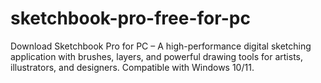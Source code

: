 # sketchbook-pro-free-for-pc
Download Sketchbook Pro for PC – A high-performance digital sketching application with brushes, layers, and powerful drawing tools for artists, illustrators, and designers. Compatible with Windows 10/11.
